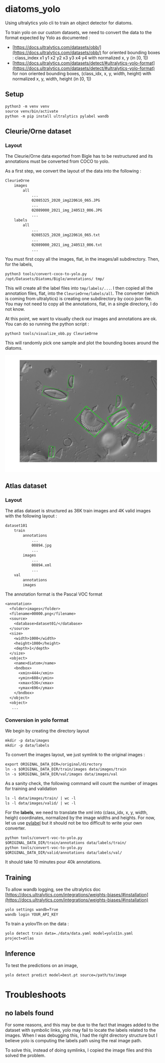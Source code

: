 # diatoms_yolo

Using ultralytics yolo cli to train an object detector for diatoms.

To train yolo on our custom datasets, we need to convert the data to the format
expected by Yolo as documented :

- [https://docs.ultralytics.com/datasets/obb/](https://docs.ultralytics.com/datasets/obb/) for oriented bounding boxes : class_index x1 y1 x2 y2 x3 y3 x4 y4 with normalized x, y (in [0, 1])
- [https://docs.ultralytics.com/datasets/detect/#ultralytics-yolo-format](https://docs.ultralytics.com/datasets/detect/#ultralytics-yolo-format) for non oriented bounding boxes, (class_idx, x, y, width, height) with normalized x, y, width, height (in [0, 1])

## Setup

```
python3 -m venv venv
source venv/bin/activate
python -m pip install ultralytics pylabel wandb
```

## Cleurie/Orne dataset

### Layout

The Cleurie/Orne data exported from Bigle has to be restructured and its
annotations must be converted from COCO to yolo.

As a first step, we convert the layout of the data into the following :

```
CleurieOrne
	images
		all
			...
			02085325_2020_img220616_065.JPG
			...
			02089000_2021_img_240513_006.JPG
			...
	labels
		all
			...
			02085325_2020_img220616_065.txt
			...
			02089000_2021_img_240513_006.txt
			...
```

You must first copy all the images, flat, in the images/all subdirectory. Then,
for the labels, 

```
python3 tools/convert-coco-to-yolo.py /opt/Datasets/Diatoms/Bigle/annotations/ tmp/
```

This will create all the label files into `tmp/labels/...`. I then copied all
the annotation files, flat, into the `CleurieOrne/labels/all`. The converter
(which is coming from ultralytics) is creating one subdirectory by coco json
file. You may not need to copy all the annotations, flat, in a single directory,
I do not know.

At this point, we want to visually check our images and annotations are ok. You
can do so running the python script :

```
python3 tools/visualize_obb.py CleurieOrne
```

This will randomly pick one sample and plot the bounding boxes around the
diatoms.

![Example image with its oriented bounding boxes around the diatoms](https://github.com/jeremyfix/diatoms_yolo/blob/main/assets/obb.png)

## Atlas dataset
### Layout

The atlas dataset is structured as 36K train images and 4K valid images with the
following layout :

```
dataset101
	train
		annotations
			...
			00894.jpg
			...
		images
			...
			00894.xml
			...
	val
		annotations
		images
```

The annotation format is the Pascal VOC format

```
<annotation>
  <folder>images</folder>
  <filename>00000.png</filename>
  <source>
    <database>dataset01/</database>
  </source>
  <size>
    <width>1000</width>
    <height>1000</height>
    <depth>1</depth>
  </size>
  <object>
    <name>diatom</name>
    <bndbox>
      <xmin>444</xmin>
      <ymin>608</ymin>
      <xmax>536</xmax>
      <ymax>696</ymax>
    </bndbox>
  </object>
  <object>
   ...
```

### Conversion in yolo format

We begin by creating the directory layout

```
mkdir -p data/images
mkdir -p data/labels
```

To convert the images layout, we just symlink to the original images :

```
export ORIGINAL_DATA_DIR=/original/directory
ln -s $ORIGINAL_DATA_DIR/train/images data/images/train
ln -s $ORIGINAL_DATA_DIR/val/images data/images/val
```


As a sanity check, the following command will count the number of images for
training and validation

```
ls -l data/images/train/ | wc -l
ls -l data/images/valid/ | wc -l
```

For the **labels**, we need to translate the xml into (class_idx, x, y, width, heigh)
coordinates, normalized by the image widths and heights. For now, let us use
[pylabel](https://github.com/pylabel-project/pylabel) but it should not be too
difficult to write your own converter.

```
python tools/convert-voc-to-yolo.py $ORIGINAL_DATA_DIR/train/annotations data/labels/train/
python tools/convert-voc-to-yolo.py $ORIGINAL_DATA_DIR/valid/annotations data/labels/val/ 
```

It should take 10 minutes pour 40k annotations.


## Training

To allow wandb logging, see the ultralytics doc
[https://docs.ultralytics.com/integrations/weights-biases/#installation](https://docs.ultralytics.com/integrations/weights-biases/#installation)

```
yolo settings wandb=True
wandb login YOUR_API_KEY
```

To train a yolov11n on the data : 

```
yolo detect train data=./data/data.yaml model=yolo11n.yaml project=atlas
```

## Inference

To test the predictions on an image, 

```
yolo detect predict model=best.pt source=/path/to/image
```

# Troubleshoots

## no labels found

For some reasons, and this may be due to the fact that images added to the dataset with symbolic links, yolo may fail to
locate the labels related to the images. When I was debugging this, I had the right directory structure but I believe
yolo is computing the labels path using the real image path. 

To solve this, instead of doing symlinks, I copied the image files and this solved the problem.


